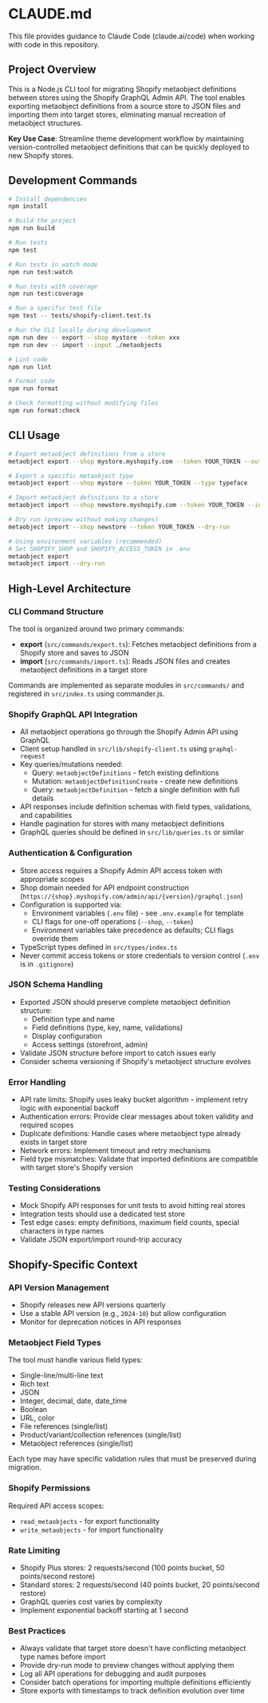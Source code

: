 # CLAUDE.md

This file provides guidance to Claude Code (claude.ai/code) when working with code in this repository.

## Project Overview

This is a Node.js CLI tool for migrating Shopify metaobject definitions between stores using the Shopify GraphQL Admin API. The tool enables exporting metaobject definitions from a source store to JSON files and importing them into target stores, eliminating manual recreation of metaobject structures.

**Key Use Case**: Streamline theme development workflow by maintaining version-controlled metaobject definitions that can be quickly deployed to new Shopify stores.

## Development Commands

```bash
# Install dependencies
npm install

# Build the project
npm run build

# Run tests
npm test

# Run tests in watch mode
npm run test:watch

# Run tests with coverage
npm run test:coverage

# Run a specific test file
npm test -- tests/shopify-client.test.ts

# Run the CLI locally during development
npm run dev -- export --shop mystore --token xxx
npm run dev -- import --input ./metaobjects

# Lint code
npm run lint

# Format code
npm run format

# Check formatting without modifying files
npm run format:check
```

## CLI Usage

```bash
# Export metaobject definitions from a store
metaobject export --shop mystore.myshopify.com --token YOUR_TOKEN --output ./metaobjects

# Export a specific metaobject type
metaobject export --shop mystore --token YOUR_TOKEN --type typeface

# Import metaobject definitions to a store
metaobject import --shop newstore.myshopify.com --token YOUR_TOKEN --input ./metaobjects

# Dry run (preview without making changes)
metaobject import --shop newstore --token YOUR_TOKEN --dry-run

# Using environment variables (recommended)
# Set SHOPIFY_SHOP and SHOPIFY_ACCESS_TOKEN in .env
metaobject export
metaobject import --dry-run
```

## High-Level Architecture

### CLI Command Structure
The tool is organized around two primary commands:
- **export** (`src/commands/export.ts`): Fetches metaobject definitions from a Shopify store and saves to JSON
- **import** (`src/commands/import.ts`): Reads JSON files and creates metaobject definitions in a target store

Commands are implemented as separate modules in `src/commands/` and registered in `src/index.ts` using commander.js.

### Shopify GraphQL API Integration
- All metaobject operations go through the Shopify Admin API using GraphQL
- Client setup handled in `src/lib/shopify-client.ts` using `graphql-request`
- Key queries/mutations needed:
  - Query: `metaobjectDefinitions` - fetch existing definitions
  - Mutation: `metaobjectDefinitionCreate` - create new definitions
  - Query: `metaobjectDefinition` - fetch a single definition with full details
- API responses include definition schemas with field types, validations, and capabilities
- Handle pagination for stores with many metaobject definitions
- GraphQL queries should be defined in `src/lib/queries.ts` or similar

### Authentication & Configuration
- Store access requires a Shopify Admin API access token with appropriate scopes
- Shop domain needed for API endpoint construction (`https://{shop}.myshopify.com/admin/api/{version}/graphql.json`)
- Configuration is supported via:
  - Environment variables (`.env` file) - see `.env.example` for template
  - CLI flags for one-off operations (`--shop`, `--token`)
  - Environment variables take precedence as defaults; CLI flags override them
- TypeScript types defined in `src/types/index.ts`
- Never commit access tokens or store credentials to version control (`.env` is in `.gitignore`)

### JSON Schema Handling
- Exported JSON should preserve complete metaobject definition structure:
  - Definition type and name
  - Field definitions (type, key, name, validations)
  - Display configuration
  - Access settings (storefront, admin)
- Validate JSON structure before import to catch issues early
- Consider schema versioning if Shopify's metaobject structure evolves

### Error Handling
- API rate limits: Shopify uses leaky bucket algorithm - implement retry logic with exponential backoff
- Authentication errors: Provide clear messages about token validity and required scopes
- Duplicate definitions: Handle cases where metaobject type already exists in target store
- Network errors: Implement timeout and retry mechanisms
- Field type mismatches: Validate that imported definitions are compatible with target store's Shopify version

### Testing Considerations
- Mock Shopify API responses for unit tests to avoid hitting real stores
- Integration tests should use a dedicated test store
- Test edge cases: empty definitions, maximum field counts, special characters in type names
- Validate JSON export/import round-trip accuracy

## Shopify-Specific Context

### API Version Management
- Shopify releases new API versions quarterly
- Use a stable API version (e.g., `2024-10`) but allow configuration
- Monitor for deprecation notices in API responses

### Metaobject Field Types
The tool must handle various field types:
- Single-line/multi-line text
- Rich text
- JSON
- Integer, decimal, date, date_time
- Boolean
- URL, color
- File references (single/list)
- Product/variant/collection references (single/list)
- Metaobject references (single/list)

Each type may have specific validation rules that must be preserved during migration.

### Shopify Permissions
Required API access scopes:
- `read_metaobjects` - for export functionality
- `write_metaobjects` - for import functionality

### Rate Limiting
- Shopify Plus stores: 2 requests/second (100 points bucket, 50 points/second restore)
- Standard stores: 2 requests/second (40 points bucket, 20 points/second restore)
- GraphQL queries cost varies by complexity
- Implement exponential backoff starting at 1 second

### Best Practices
- Always validate that target store doesn't have conflicting metaobject type names before import
- Provide dry-run mode to preview changes without applying them
- Log all API operations for debugging and audit purposes
- Consider batch operations for importing multiple definitions efficiently
- Store exports with timestamps to track definition evolution over time
